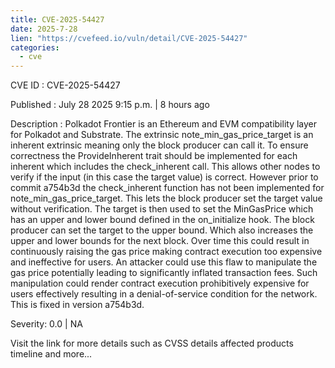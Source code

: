 ```yaml
--- 
title: CVE-2025-54427
date: 2025-7-28
lien: "https://cvefeed.io/vuln/detail/CVE-2025-54427"
categories:
  - cve
---
```


CVE ID : CVE-2025-54427

Published :  July 28
2025
9:15 p.m. | 8 hours ago

Description : Polkadot Frontier is an Ethereum and EVM compatibility layer for Polkadot and Substrate. The extrinsic note_min_gas_price_target is an inherent extrinsic
meaning only the block producer can call it. To ensure correctness
the ProvideInherent trait should be implemented for each inherent
which includes the check_inherent call. This allows other nodes to verify if the input (in this case
the target value) is correct. However
prior to commit a754b3d
the check_inherent function has not been implemented for note_min_gas_price_target. This lets the block producer set the target value without verification. The target is then used to set the MinGasPrice
which has an upper and lower bound defined in the on_initialize hook. The block producer can set the target to the upper bound. Which also increases the upper and lower bounds for the next block. Over time
this could result in continuously raising the gas price
making contract execution too expensive and ineffective for users. An attacker could use this flaw to manipulate the gas price
potentially leading to significantly inflated transaction fees. Such manipulation could render contract execution prohibitively expensive for users
effectively resulting in a denial-of-service condition for the network. This is fixed in version a754b3d.

Severity: 0.0 | NA

Visit the link for more details
such as CVSS details
affected products
timeline
and more...
